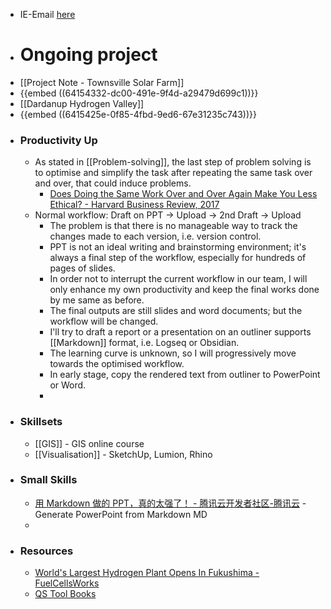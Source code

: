 - IE-Email [here](http://hostedwebmail.iinet.net.au/zimbra/mail)
- # Ongoing project
- [[Project Note - Townsville Solar Farm]]
- {{embed ((64154332-dc00-491e-9f4d-a29479d699c1))}}
- [[Dardanup Hydrogen Valley]]
- {{embed ((6415425e-0f85-4fbd-9ed6-67e31235c743))}}
- ### Productivity Up
	- As stated in [[Problem-solving]], the last step of problem solving is to optimise and simplify the task after repeating the same task over and over, that could induce problems.
		- [Does Doing the Same Work Over and Over Again Make You Less Ethical? - Harvard Business Review, 2017](https://hbr.org/2017/03/does-doing-the-same-work-over-and-over-again-make-you-less-ethical)
	- Normal workflow: Draft on PPT -> Upload -> 2nd Draft -> Upload
		- The problem is that there is no manageable way to track the changes made to each version, i.e. version control.
		- PPT is not an ideal writing  and brainstorming environment; it's always a final step of the workflow, especially for hundreds of pages of slides.
		- In order not to interrupt the current workflow in our team, I will only enhance my own productivity and keep the final works done by me same as before.
		- The final outputs are still slides and word documents; but the workflow will be changed.
		- I'll try to draft a report or a presentation on an outliner supports [[Markdown]] format, i.e. Logseq or Obsidian.
		- The learning curve is unknown, so I will progressively move towards the optimised workflow.
		- In early stage, copy the rendered text from outliner to PowerPoint or Word.
		-
- ### Skillsets
	- [[GIS]] - GIS online course
	- [[Visualisation]] - SketchUp, Lumion, Rhino
- ### Small Skills
	- [用 Markdown 做的 PPT，真的太强了！ - 腾讯云开发者社区-腾讯云](https://cloud.tencent.com/developer/article/1940743) - Generate PowerPoint from Markdown MD
	-
- ### Resources
	- [World's Largest Hydrogen Plant Opens In Fukushima - FuelCellsWorks](https://fuelcellsworks.com/news/worlds-largest-hydrogen-plant-in-fukushima-opens/)
	- [QS Tool Books](https://www.evernote.com/shard/s259/nl/34502201/2c698609-ef75-5d2b-b8eb-572cb5543704?title=Quantity%20Surveyor%20Toolbox%20for%20architects)